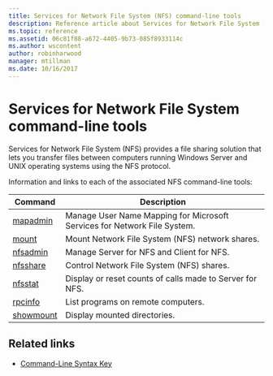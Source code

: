 ```yaml
---
title: Services for Network File System (NFS) command-line tools
description: Reference article about Services for Network File System (NFS) command-line tools
ms.topic: reference
ms.assetid: 06c81f88-a672-4405-9b73-085f8933114c
ms.author: wscontent
author: robinharwood
manager: mtillman
ms.date: 10/16/2017
---
```


# Services for Network File System command-line tools

Services for Network File System (NFS) provides a file sharing solution that lets you transfer files between computers running Windows Server and UNIX operating systems using the NFS protocol.

Information and links to each of the associated NFS command-line tools:

| Command | Description |
|--|--|
| [mapadmin](mapadmin.md) | Manage User Name Mapping for Microsoft Services for Network File System. |
| [mount](mount.md) | Mount Network File System (NFS) network shares. |
| [nfsadmin](nfsadmin.md) | Manage Server for NFS and Client for NFS. |
| [nfsshare](nfsshare.md) | Control Network File System (NFS) shares. |
| [nfsstat](nfsstat.md) | Display or reset counts of calls made to Server for NFS. |
| [rpcinfo](rpcinfo.md) | List programs on remote computers. |
| [showmount](showmount.md) | Display mounted directories. |

## Related links

- [Command-Line Syntax Key](command-line-syntax-key.md)